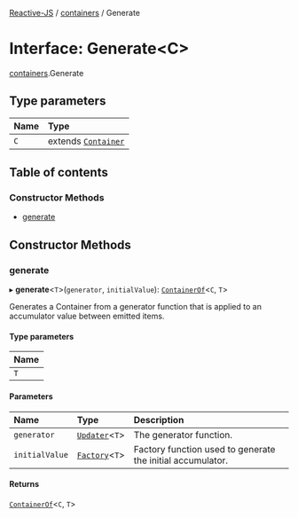 [Reactive-JS](../README.md) / [containers](../modules/containers.md) / Generate

# Interface: Generate<C\>

[containers](../modules/containers.md).Generate

## Type parameters

| Name | Type |
| :------ | :------ |
| `C` | extends [`Container`](containers.Container.md) |

## Table of contents

### Constructor Methods

- [generate](containers.Generate.md#generate)

## Constructor Methods

### generate

▸ **generate**<`T`\>(`generator`, `initialValue`): [`ContainerOf`](../modules/containers.md#containerof)<`C`, `T`\>

Generates a Container from a generator function
that is applied to an accumulator value between emitted items.

#### Type parameters

| Name |
| :------ |
| `T` |

#### Parameters

| Name | Type | Description |
| :------ | :------ | :------ |
| `generator` | [`Updater`](../modules/functions.md#updater)<`T`\> | The generator function. |
| `initialValue` | [`Factory`](../modules/functions.md#factory)<`T`\> | Factory function used to generate the initial accumulator. |

#### Returns

[`ContainerOf`](../modules/containers.md#containerof)<`C`, `T`\>
